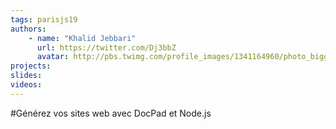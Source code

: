 ```yaml
---
tags: parisjs19
authors:
    - name: "Khalid Jebbari"
      url: https://twitter.com/Dj3bbZ
      avatar: http://pbs.twimg.com/profile_images/1341164960/photo_bigger.jpeg
projects:
slides:
videos:
---
```

#Générez vos sites web avec DocPad et Node.js

